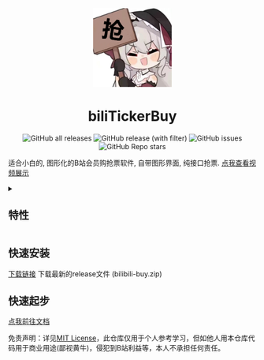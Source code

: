 <div align="center">
  <a href="https://github.com/mikumifa/biliTickerBuy" target="_blank">
    <img width="160" src="icon.ico" alt="logo">
  </a>
  <h1 id="koishi">biliTickerBuy</h1>

![GitHub all releases](https://img.shields.io/github/downloads/mikumifa/biliTickerBuy/total)
![GitHub release (with filter)](https://img.shields.io/github/v/release/mikumifa/biliTickerBuy)
![GitHub issues](https://img.shields.io/github/issues/mikumifa/biliTickerBuy)
![GitHub Repo stars](https://img.shields.io/github/stars/mikumifa/biliTickerBuy)

</div>

适合小白的, 图形化的B站会员购抢票软件, 自带图形界面, 纯接口抢票.  [点我查看视频展示](https://www.bilibili.com/video/BV1tg4y197wa)
<details>
<summary>

## 特性

</summary>

### 打包运行

对抢票软件进行打包

### 纯接口抢票

具有很快的速度

### 图像界面

适合小白

</details>

## 快速安装

[下载链接](https://github.com/mikumifa/biliTickerBuy/releases)  下载最新的release文件 (bilibili-buy.zip)


## 快速起步

[点我前往文档](https://mikumifa.github.io/2023/11/10/B%E7%AB%99%E4%BC%9A%E5%91%98%E8%B4%AD%E6%BC%AB%E5%B1%95%E6%8A%A2%E7%A5%A8%E4%BD%BF%E7%94%A8/)

免责声明：详见[MIT License](./LICENSE)，此仓库仅用于个人参考学习，但如他人用本仓库代码用于商业用途(鄙视黄牛)，侵犯到B站利益等，本人不承担任何责任。

